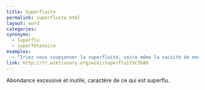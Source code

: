 ```yaml
---
title: Superfluité
permalink: superfluite.html
layout: word
categories:
synonyms:
  - Superflu
  - superfétatoire
examples:
  - "Iriez vous soupçonner la superfluité, voire même la vacuité de mon cours ?"
link: http://fr.wiktionary.org/wiki/superfluit%C3%A9
---
```


Abondance excessive et inutile, caractère de ce qui est superflu. 

